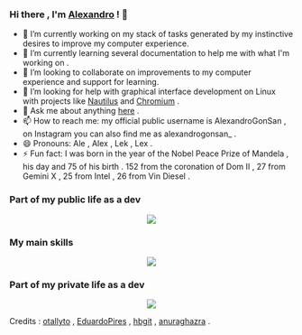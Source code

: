 ### Hi there , I'm [Alexandro](https://alexandrogonsan.github.io) ! 👋

<!--
**AlexandroGonSan/AlexandroGonSan** is a ✨ _special_ ✨ repository because its `README.md` (this file) appears on your GitHub profile.

Here are some ideas to get you started:
-->

- 🔭 I’m currently working on my stack of tasks generated by my instinctive desires to improve my computer experience.
- 🌱 I’m currently learning several documentation to help me with what I'm working on .
- 👯 I’m looking to collaborate on improvements to my computer experience and support for learning.
- 🤔 I’m looking for help with graphical interface development on Linux with projects like [Nautilus](https://github.com/GNOME/nautilus) and [Chromium](https://github.com/chromium/chromium) .
- 💬 Ask me about anything [here](https://github.com/AlexandroGonSan/AlexandroGonSan/issues) .
- 📫 How to reach me: my official public username is AlexandroGonSan , on Instagram you can also find me as alexandrogonsan_ .
- 😄 Pronouns: Ale , Alex , Lek , Lex .
- ⚡ Fun fact: I was born in the year of the Nobel Peace Prize of Mandela , his day and 75 of his birth . 152 from the coronation of Dom II , 27 from Gemini X , 25 from Intel , 26 from Vin Diesel .

### Part of my public life as a dev
<p align = "center">
  <img src = "https://github-readme-stats.vercel.app/api?username=alexandrogonsan&show_icons=true&theme=default&line_height=27">  
</p>

### My main skills
<p align = "center">
  <img src = "https://github-readme-stats.vercel.app/api/top-langs/?username=alexandrogonsan&layout=compact">  
</p>

### Part of my private life as a dev
<p align = "center">
  <img src = "https://github-readme-stats.vercel.app/api?username=alexandrogonsan&show_icons=true&theme=default&line_height=27&count_private=true">  
</p>

Credits : [otallyto](https://github.com/otallyto) , [EduardoPires](https://github.com/EduardoPires) , [hbgit](https://github.com/hbgit) , [anuraghazra](https://github.com/anuraghazra) .

<!--
![My Image](https://github-readme-stats.vercel.app/api?username=alexandrogonsan&show_icons=true&theme=default&line_height=27&classes=float-left)
![My Image](https://github-readme-stats.vercel.app/api/top-langs/?username=alexandrogonsan&layout=compact&classes=float-right)

Credits : https://discourse.getgrav.org/t/float-an-image-left/4393/4
-->

<!--
- 🔭 I’m currently working on ... my pile of tasks generated by my instinctive desires to improve my computer experience .
- 🌱 I’m currently learning ... several documentation to help me with what I'm working on .
- 👯 I’m looking to collaborate on ... in works that improve my computer experience and developer projects to support them in learning .
- 🤔 I’m looking for help with ... graphical interface development on Linux with projects like [Nautilus](https://github.com/GNOME/nautilus) and [Chromium](https://github.com/chromium/chromium) .
- 💬 Ask me about ... anything [here](https://github.com/AlexandroGonSan/AlexandroGonSan/issues)
- 📫 How to reach me: ... my official public username is AlexandroGonSan , on Instagram you can also find me as alexandrogonsan_ .
- 😄 Pronouns: ...
- ⚡ Fun fact: ...
-->
